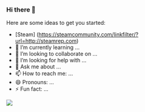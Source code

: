 ### Hi there 👋

Here are some ideas to get you started:

- [Steam] (https://steamcommunity.com/linkfilter/?url=http://steamrep.com)
- 🌱 I’m currently learning ...
- 👯 I’m looking to collaborate on ...
- 🤔 I’m looking for help with ...
- 💬 Ask me about ...
- 📫 How to reach me: ...
- 😄 Pronouns: ...
- ⚡ Fun fact: ...


<img src="https://lanyard.cnrad.dev/api/886239464756768808">
